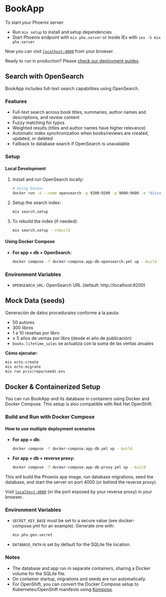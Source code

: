 # BookApp

To start your Phoenix server:

* Run `mix setup` to install and setup dependencies
* Start Phoenix endpoint with `mix phx.server` or inside IEx with `iex -S mix phx.server`

Now you can visit [`localhost:4000`](http://localhost:4000) from your browser.

Ready to run in production? Please [check our deployment guides](https://hexdocs.pm/phoenix/deployment.html).

## Search with OpenSearch

BookApp includes full-text search capabilities using OpenSearch.

### Features
- Full-text search across book titles, summaries, author names and descriptions, and review content
- Fuzzy matching for typos
- Weighted results (titles and author names have higher relevance)
- Automatic index synchronization when books/reviews are created, updated, or deleted
- Fallback to database search if OpenSearch is unavailable

### Setup

#### Local Development
1. Install and run OpenSearch locally:
   ```bash
   # Using Docker
   docker run -d --name opensearch -p 9200:9200 -p 9600:9600 -e "discovery.type=single-node" -e "DISABLE_SECURITY_PLUGIN=true" opensearchproject/opensearch:2.11.1
   ```

2. Setup the search index:
   ```bash
   mix search.setup
   ```

3. To rebuild the index (if needed):
   ```bash
   mix search.setup --rebuild
   ```

#### Using Docker Compose
- **For app + db + OpenSearch:**
  ```bash
  docker compose -f docker-compose.app-db-opensearch.yml up --build
  ```

### Environment Variables
- `OPENSEARCH_URL`: OpenSearch URL (default: http://localhost:9200)

## Mock Data (seeds)
Generación de datos procedurales conforme a la pauta:

- 50 autores
- 300 libros
- 1 a 10 reseñas por libro
- ≥ 5 años de ventas por libro (desde el año de publicación)
- `books.lifetime_sales` se actualiza con la suma de las ventas anuales

**Cómo ejecutar:**
```bash
mix ecto.create
mix ecto.migrate
mix run priv/repo/seeds.exs
````

## Docker & Containerized Setup

You can run BookApp and its database in containers using Docker and Docker Compose. This setup is also compatible with Red Hat OpenShift.


### Build and Run with Docker Compose

#### How to use multiple deployment scenarios

- **For app + db:**
  ```bash
  docker compose -f docker-compose.app-db.yml up --build
  ```

- **For app + db + reverse proxy:**
  ```bash
  docker compose -f docker-compose.app-db-proxy.yml up --build
  ```

This will build the Phoenix app image, run database migrations, seed the database, and start the server on port 4000 (or behind the reverse proxy).

Visit [`localhost:4000`](http://localhost:4000) (or the port exposed by your reverse proxy) in your browser.

### Environment Variables
- `SECRET_KEY_BASE` must be set to a secure value (see docker-compose.yml for an example). Generate one with:
  ```bash
  mix phx.gen.secret
  ```
- `DATABASE_PATH` is set by default for the SQLite file location.

### Notes
- The database and app run in separate containers, sharing a Docker volume for the SQLite file.
- On container startup, migrations and seeds are run automatically.
- For OpenShift, you can convert the Docker Compose setup to Kubernetes/OpenShift manifests using [Kompose](https://kompose.io/).

